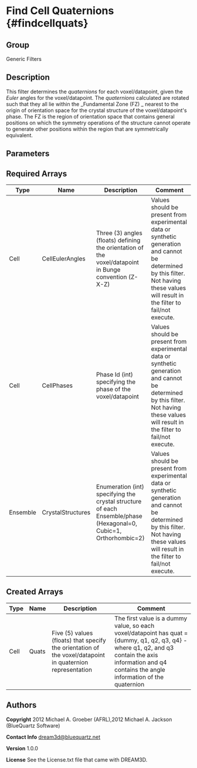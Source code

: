 Find Cell Quaternions {#findcellquats}
=======

## Group ##
Generic Filters

## Description ##
This filter determines the _quaternions_ for each voxel/datapoint, given the _Euler_ angles for the voxel/datapoint. 
The _quaternions_ calculated are rotated such that they all lie within the _Fundamental Zone (FZ) _ nearest to the origin of orientation space for the crystal structure of the voxel/datapoint's phase.
The FZ is the region of orientation space that contains general positions on which the symmetry operations of the structure cannot operate to generate other positions within the region that are symmetrically equivalent. 
 


## Parameters ## 

## Required Arrays ##

| Type | Name | Description | Comment |
|------|------|-------------|---------|
| Cell | CellEulerAngles | Three (3) angles (floats) defining the orientation of the voxel/datapoint in Bunge convention (Z-X-Z) | Values should be present from experimental data or synthetic generation and cannot be determined by this filter. Not having these values will result in the filter to fail/not execute. |
| Cell | CellPhases | Phase Id (int) specifying the phase of the voxel/datapoint | Values should be present from experimental data or synthetic generation and cannot be determined by this filter. Not having these values will result in the filter to fail/not execute. |
| Ensemble | CrystalStructures | Enumeration (int) specifying the crystal structure of each Ensemble/phase (Hexagonal=0, Cubic=1, Orthorhombic=2) | Values should be present from experimental data or synthetic generation and cannot be determined by this filter. Not having these values will result in the filter to fail/not execute. |

## Created Arrays ##

| Type | Name | Description | Comment |
|------|------|-------------|---------|
| Cell | Quats | Five (5) values (floats) that specify the orientation of the voxel/datapoint in quaternion representation | The first value is a dummy value, so each voxel/datapoint has quat = {dummy, q1, q2, q3, q4} - where q1, q2, and q3 contain the axis information and q4 contains the angle information of the quaternion |

## Authors ##

**Copyright** 2012 Michael A. Groeber (AFRL),2012 Michael A. Jackson (BlueQuartz Software)

**Contact Info** dream3d@bluequartz.net

**Version** 1.0.0

**License**  See the License.txt file that came with DREAM3D.



